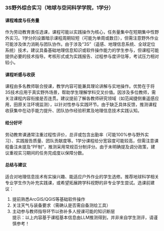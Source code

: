 ### 3S野外综合实习（地球与空间科学学院，1学分）

#### 课程难度与任务量  
作为劳动教育类任选课，课程可能以实践操作为核心，任务量集中在短期集中性野外实习。1学分的设置暗示课程周期较短（可能为单周或数日），但需注意野外作业可能涉及体力消耗与团队协作。由于涉及“3S”（遥感、地理信息系统、全球定位系统）技术，建议具备基础地理信息知识或软件操作能力的学生参与，但课程可能提供必要的技术指导。考核形式或为实践报告、过程参与度评估等，考试压力相对较小。

#### 课程听感与收获  
课程由多名教师联合授课，教学内容可能兼具理论讲解与实地操作。优势在于将3S技术应用于真实野外场景，帮助学生理解学科交叉价值。因涉及多位教师，需关注课程内容衔接是否连贯。建议提前了解各教师研究领域（如范闻捷侧重遥感应用，田原关注环境监测），以针对性参与实践环节。由于缺乏具体反馈，推测课程收获集中在动手能力提升、团队协作经验积累及地理信息技术实践认知。

#### 给分好坏  
劳动教育课通常注重过程性评价，总评或包含出勤率（可能100%参与野外实习）、实践报告质量、团队贡献度等。1学分课程给分宽容度可能较高，但需注意课程备注未提及“PF制”，推测采用常规百分制评分。由于未明确提及调分政策，建议重视实习期间的任务完成度以保障分数。

#### 总结与建议  
适合对地理信息技术有实操兴趣、能适应户外作业的学生选修。推荐地球科学相关专业学生作为补充实践课，或希望拓展跨学科视野的非专业学生尝试。选课前建议：  
1. 提前熟悉ArcGIS/QGIS等基础软件操作  
2. 关注天气与装备要求（需确认是否需自备测绘工具）  
3. 主动参与教师指导环节以弥补多人授课可能的知识断层  
提示：以上内容基于课程基本信息由LLM推测得到，并非来自学生测评，请谨慎参考！